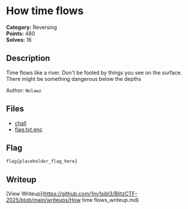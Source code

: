 # How time flows

**Category:** Reversing  
**Points:** 480  
**Solves:** 16  

## Description

Time flows like a river. Don't be fooled by things you see on the surface. There might be something dangerous below the depths

Author: `Nolawz`

## Files

- [chall](https://github.com/1nv1sibl3/BlitzCTF-2025/blob/main/files/0d21206594a89f69d65c974cb665cbf9/chall)
- [flag.txt.enc](https://github.com/1nv1sibl3/BlitzCTF-2025/blob/main/files/ec718c067a06b832a080bda7bc77e115/flag.txt.enc)

## Flag

```
flag{placeholder_flag_here}
```

## Writeup

[View Writeup](https://github.com/1nv1sibl3/BlitzCTF-2025/blob/main/writeups/How time flows_writeup.md)
